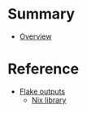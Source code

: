 # Summary

- [Overview](overview.md)

# Reference

- [Flake outputs](flake-outputs.md)
  - [Nix library](lib.md)
